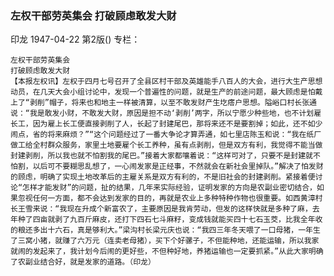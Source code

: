### 左权干部劳英集会  打破顾虑敢发大财
印龙
1947-04-22
第2版()
专栏：

    左权干部劳英集会
    打破顾虑敢发大财
    【本报左权讯】左权于四月七号召开了全县区村干部及英雄能手八百人的大会，进行大生产思想动员，在几天大会小组讨论中，发现一个普遍性的问题，就是生产的前途问题，最大顾虑是怕戴上了“剥削”帽子，将来也和地主一样被清算，以至不敢发财产生圪瘩户思想。隘峪口村长张通说：“我是敢发小财，不敢发大财，原因是担不动‘剥削’两字，所以宁愿少种些地，也不计划雇长工，因为雇上长工便直接剥削了人，长起了封建尾巴，那将来还不是要割掉；如此，还不如少闹点，省的将来麻烦？”“这个问题经过了一番大争论才算弄通，如七里店陈玉和说：“我在纸厂做工给全村群众服务，家里土地要雇个长工养种，虽有点剥削，但是双方有利，我觉得不能当做封建剥削，所以我也就不怕割我的尾巴。”接着大家都嚷着说：“这样可对了，只要不是封建就不怕割，以后可不要糊思乱想了，一心闹发家是正经事，不然就会在新社会里掉队。”解决了怕发财的顾虑，明确了实现土地改革后的主雇关系是双方有利的，不是旧社会的封建剥削。紧接着便讨论“怎样才能发财”的问题，扯的结果，几年来实际经验，证明发家的方向是农副业密切结合，如果忽视任何一方面，都不会达到发家的目的，再就是农业上多种特种作物也很重要。如西黄漳村长王雪来说：“我现在升成个新富农了，主要原因是我肯劳动，但发的这样快就是多种了麻，去年种了四亩就剥了九百斤麻皮，还打下四石七斗麻籽，变成钱就能买四十七石玉茭，比我全年收的粮还多出十六石，真是够利大。”梁沟村长梁元庆也说：“我四三年冬天喂了一口母猪，一年生了三窝小猪，就赚了六万元（连卖老母猪），买下个好骡子，不但能种地，还能运输，所以我家就闹的发起来了，我计划今后闹的更好些，不但种好地，养猪运输也一定要抓紧。”从此大家明确了农副业结合好，就是发家的道路。（印龙）
